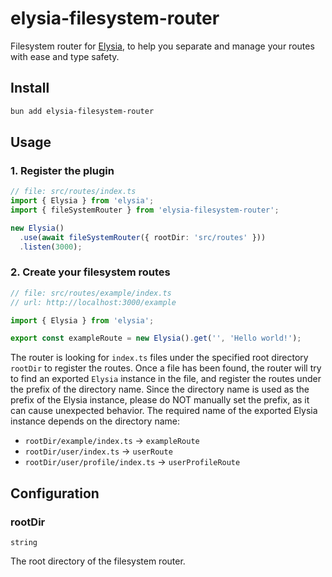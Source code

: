 # elysia-filesystem-router

Filesystem router for [Elysia](https://elysiajs.com/), to help you separate and manage your routes with ease and type safety.

## Install

```bash
bun add elysia-filesystem-router
```

## Usage

### 1. Register the plugin

```ts
// file: src/routes/index.ts
import { Elysia } from 'elysia';
import { fileSystemRouter } from 'elysia-filesystem-router';

new Elysia()
  .use(await fileSystemRouter({ rootDir: 'src/routes' }))
  .listen(3000);
```

### 2. Create your filesystem routes

```ts
// file: src/routes/example/index.ts
// url: http://localhost:3000/example

import { Elysia } from 'elysia';

export const exampleRoute = new Elysia().get('', 'Hello world!');
```

The router is looking for `index.ts` files under the specified root directory `rootDir` to register the routes. Once a file has been found, the router will try to find an exported `Elysia` instance in the file, and register the routes under the prefix of the directory name. Since the directory name is used as the prefix of the Elysia instance, please do NOT manually set the prefix, as it can cause unexpected behavior. The required name of the exported Elysia instance depends on the directory name:

- `rootDir/example/index.ts` -> `exampleRoute`
- `rootDir/user/index.ts` -> `userRoute`
- `rootDir/user/profile/index.ts` -> `userProfileRoute`

## Configuration

### rootDir

`string`

The root directory of the filesystem router.
